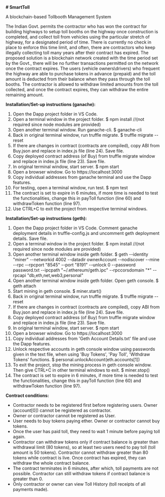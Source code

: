 **# SmartToll**

A blockchain-based Tollbooth Management System

The Indian Govt. permits the contractor who has won the contract for building highways to setup toll booths on the highway once construction is completed, and collect toll from vehicles using the particular stretch of highway, for a designated period of time. There is currently no check in place to enforce this time limit, and often, there are contractors who keep illegally collecting toll many years after their contract has expired. The proposed solution is a blockchain network created with the time period set by the Govt., there will be no further transactions permitted on the network once the contract expires. The users (vehicle owners\drivers) who frequent the highway are able to purchase tokens in advance (prepaid) and the toll amount is deducted from their balance when they pass through the toll booths. The contractor is allowed to withdraw limited amounts from the toll collected, and once the contract expires, they can withdraw the entire remaining amount.


**Installation/Set-up instructions (ganache):**

1. Open the Dapp project folder in VS Code.
2. Open a terminal window in the project folder.
   $ npm install //(not required since node modules are provided)
3. Open another terminal window. Run ganache-cli.
   $ ganache-cli
4. Back in original terminal window, run truffle migrate.
   $ truffle migrate --reset
5. If there are changes in contract (contracts are compiled), copy ABI from Buy.json and replace in index.js file (line 24). Save file.
6. Copy deployed contract address (of Buy) from truffle migrate window and replace in index.js file (line 23). Save file.
7. In original terminal window, start server.
   $ npm start
8. Open a browser window. Go to https://localhost:3000
9. Copy individual addresses from ganache terminal and use the Dapp features.
10. For testing, open a terminal window, run test.
   $ npm test
11. The contract is set to expire in 6 minutes, if more time is needed to test the functionalities, change this in payToll function (line 60) and withdrawToken function (line 97).
12. Use CTRL+C to exit the project from respective terminal windows.

**Installation/Set-up instructions (geth):**

1. Open the Dapp project folder in VS Code. Comment ganache deployment details in truffle-config.js and uncomment geth deployment details. Save file.
2. Open a terminal window in the project folder.
   $ npm install //(not required since node modules are provided)
3. Open another terminal window inside geth folder.
   $ geth --identity "miner" --networkid 4002 --datadir ownerAccount --nodiscover --mine --rpc --rpcport "8545" --port "8191" --unlock 0 --password password.txt --ipcpath "~/.ethereum/geth.ipc" --rpccorsdomain "*" --rpcapi "db,eth,net,web3,personal"
4. Open another terminal window inside geth folder. Open geth console.
   $ geth attach
5. Start mining in geth console.
   $ miner.start()
6. Back in original terminal window, run truffle migrate.
   $ truffle migrate --reset
7. If there are changes in contract (contracts are compiled), copy ABI from Buy.json and replace in index.js file (line 24). Save file.
8. Copy deployed contract address (of Buy) from truffle migrate window and replace in index.js file (line 23). Save file.
9. In original terminal window, start server.
   $ npm start
10. Open a browser window. Go to https://localhost:3000
11. Copy individual addresses from 'Geth Account Details.txt' file and use the Dapp features.
12. Unlock respective accounts in geth console window using passwords given in the text file, when using 'Buy Tokens', 'Pay Toll', 'Withdraw Tokens' functions.
   $ personal.unlockAccount(eth.accounts[1])
13. To exit the project, stop the mining process in geth console window. Then give CTRL+C in other terminal windows to exit.
   $ miner.stop()
14. The contract is set to expire in 6 minutes, if more time is needed to test the functionalities, change this in payToll function (line 60) and withdrawToken function (line 97).

**Contract conditions:**

* Contractor needs to be registered first before registering users. Owner (account[0]) cannot be registered as contractor.
* Owner or contractor cannot be registered as User.
* User needs to buy tokens paying ether. Owner or contractor cannot buy tokens.
* Once the user has paid toll, they need to wait 1 minute before paying toll again.
* Contractor can withdraw tokens only if contract balance is greater than withdrawal limit (80 tokens), so at least two users need to pay toll (toll amount is 50 tokens). Contractor cannot withdraw greater than 80 tokens while contract is live. Once contract has expired, they can withdraw the whole contract balance.
* The contract terminates in 6 minutes, after which, toll payments are not possible. Contractor can still withdraw tokens if contract balance is greater than 0.
* Only contractor or owner can view Toll History (toll receipts of all payments made).
